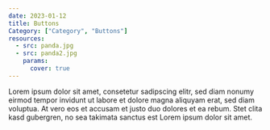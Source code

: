 ```yaml
---
date: 2023-01-12
title: Buttons
Category: ["Category", "Buttons"]
resources:
  - src: panda.jpg
  - src: panda2.jpg
    params:
      cover: true
---
```


Lorem ipsum dolor sit amet, consetetur sadipscing elitr, sed diam nonumy eirmod tempor invidunt ut labore et dolore magna aliquyam erat, sed diam voluptua. At vero eos et accusam et justo duo dolores et ea rebum. Stet clita kasd gubergren, no sea takimata sanctus est Lorem ipsum dolor sit amet.